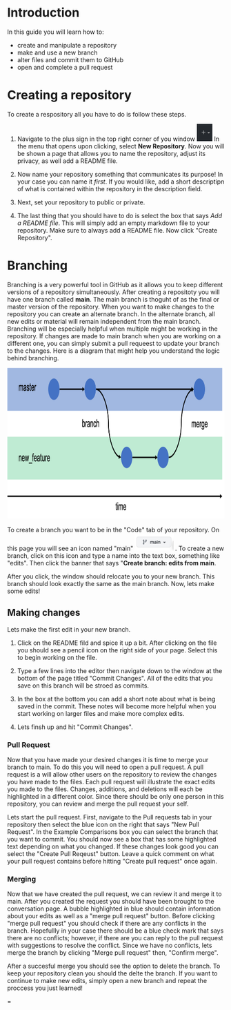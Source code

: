 # Introduction

In this guide you will learn how to: 
 - create and manipulate a repository
 - make and use a new branch 
 - alter files and commit them to GitHub
 - open and complete a pull request 

# Creating a repository
To create a respository all you have to do is  follow these steps. 

1. Navigate to the plus sign in the top right corner of you window <img src = "/images/plus_sign.png" height = 40>  In the menu that opens upon clicking, select **New Repository**. Now you will be shown a page that allows you to name the repository, adjust its privacy, as well add a README file. 


2. Now name your repository something that communicates its purpose! In your case you can name it *first*. If you would like, add a short descriptipn of what is contained within the repository in the description field. 

3. Next, set your repository to public or private. 

4. The last thing that you should have to do is select the box that says *Add a README file*. This will simply add an empty markdown file to your repository. Make sure to always add a README file. Now click "Create Repository". 

# Branching

Branching is a very powerful tool in GitHub as it allows you to keep different versions of a repository simultaneously. After creating a repositoty you will  have one branch called **main**. The main branch is thoguht of as the final or master version of the repository.  When you want to make changes to the repository you can create an alternate branch.  In the alternate branch, all new edits or material will remain independent from the main branch. Branching will be especially helpful when multiple might be working in the repository. If changes are made to main branch when you are working on a different one, you can simply submit a pull requeest to update your branch to the changes. Here is a diagram that might help you understand the logic behind branching. 

 <img src = "/images/git_branch_merge.png" height = "350"> 

To create a branch you want to be in the "Code" tab of your repository. On this page you will see an icon named "main" <img src = "/images/main.png" height = 40>  . To create a new branch, click on this icon and type a name into the text box, something like "edits". Then click the banner that says "**Create branch: edits from main**.

After you click, the window should relocate you to your new branch. This branch should look exactly the same as the main branch. Now, lets make some edits! 

## Making changes 


Lets make the first edit in your new branch. 

1. Click on the README fild and spice it up a bit. After clicking on the file you should see a pencil icon on the right side of your page. Select this to begin working on the file. 

2. Type a few lines into the editor then navigate down to the window at the bottom of the page titled "Commit Changes". All of the edits that you save on this branch will be stroed as commits. 

3. In the box at the bottom you can add a short note about what is being saved in the commit. These notes will become more helpful when you start working on larger files and make more complex edits. 

4. Lets finsh up and hit "Commit Changes". 

### Pull Request

Now that you have made your desired changes it is time to merge your branch to main. To do this you will need to open a pull request. A pull request is a will allow other users on the repository to review the changes you have made to the files. Each pull request will illustrate the exact edits you made to the files. Changes, additions, and deletions will each be highlighted in a different color. Since there should be only one person in this repository, you can review and merge the pull request your self. 

Lets start the pull request. First, navigate to the Pull requests tab in your repository then select the blue icon on the right that says "New Pull Request". In the Example Comparisons box you can select the branch that you want to commit. You should now see a box that has some highlighted text depending on what you changed. If these changes look good you can select the "Create Pull Reqeust" button. Leave a quick comment on what your pull request contains before hitting "Create pull request" once again. 
 
### Merging
Now that we have created the pull request, we can review it and merge it to main. After you created the request you should have been brought to the conversation page. A bubble highlighted in blue should contain information about your edits as well as a "merge pull request" button. Before clicking "merge pull request" you should check if there are any conflicts in the branch. Hopefullly in your case there should be a blue check mark that says there are no conflicts; however, if there are you can reply to the pull request with suggestions to resolve the conflict. Since we have no conflicts, lets merge the branch by clicking "Merge pull request" then, "Confirm merge". 

After a succesful merge you should see the option to delete the branch. To keep your repository clean you should the delte the branch. If you want to continue to make new edits, simply open a new branch and repeat the proccess you just learned! 




=

